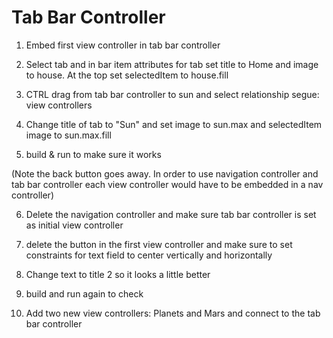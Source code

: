 # Tab Bar Controller

1.  Embed first view controller in tab bar controller
2.  Select tab and in bar item attributes for tab set title to Home and image to house.  At the top set selectedItem to house.fill
3.  CTRL drag from tab bar controller to sun and select relationship segue: view controllers
4.  Change title of tab to "Sun" and set image to sun.max and selectedItem image to sun.max.fill

5.  build & run to make sure it works

(Note the back button goes away.  In order to use navigation controller and tab bar controller each view controller would have to be embedded in a nav controller)

6.  Delete the navigation controller and make sure tab bar controller is set as initial view controller

7.  delete the button in the first view controller and make sure to set constraints for text field to center vertically and horizontally

8. Change text to title 2 so it looks a little better

9.  build and run again to check

10.  Add two new view controllers: Planets and Mars and connect to the tab bar controller





